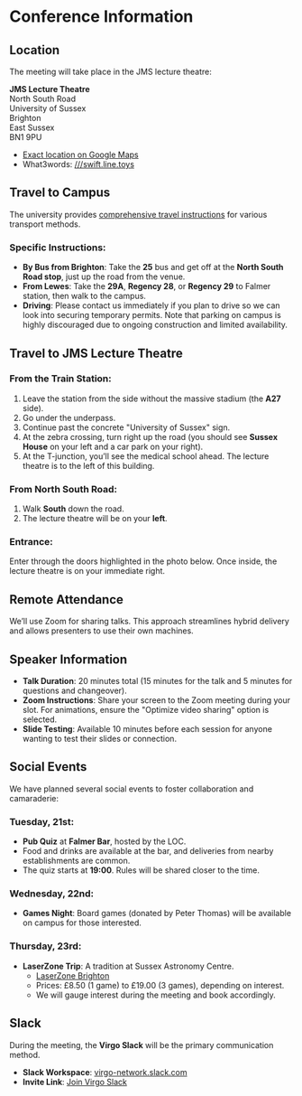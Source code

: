 # Conference Information

## Location

The meeting will take place in the JMS lecture theatre:

**JMS Lecture Theatre**  
North South Road  
University of Sussex  
Brighton  
East Sussex  
BN1 9PU

- [Exact location on Google Maps](https://maps.app.goo.gl/diqi6afjvupVqF5o8)
- What3words: [///swift.line.toys](https://w3w.co/swift.line.toys)

## Travel to Campus

The university provides [comprehensive travel instructions](https://www.sussex.ac.uk/about/directions) for various transport methods.

### Specific Instructions:

- **By Bus from Brighton**: Take the **25** bus and get off at the **North South Road stop**, just up the road from the venue.
- **From Lewes**: Take the **29A**, **Regency 28**, or **Regency 29** to Falmer station, then walk to the campus.
- **Driving**: Please contact us immediately if you plan to drive so we can look into securing temporary permits. Note that parking on campus is highly discouraged due to ongoing construction and limited availability.

## Travel to JMS Lecture Theatre

### From the Train Station:

1. Leave the station from the side without the massive stadium (the **A27** side).
2. Go under the underpass.
3. Continue past the concrete "University of Sussex" sign.
4. At the zebra crossing, turn right up the road (you should see **Sussex House** on your left and a car park on your right).
5. At the T-junction, you’ll see the medical school ahead. The lecture theatre is to the left of this building.

### From North South Road:

1. Walk **South** down the road.
2. The lecture theatre will be on your **left**.

### Entrance:

Enter through the doors highlighted in the photo below. Once inside, the lecture theatre is on your immediate right.

## Remote Attendance

We’ll use Zoom for sharing talks. This approach streamlines hybrid delivery and allows presenters to use their own machines.

## Speaker Information

- **Talk Duration**: 20 minutes total (15 minutes for the talk and 5 minutes for questions and changeover).
- **Zoom Instructions**: Share your screen to the Zoom meeting during your slot. For animations, ensure the "Optimize video sharing" option is selected.
- **Slide Testing**: Available 10 minutes before each session for anyone wanting to test their slides or connection.

## Social Events

We have planned several social events to foster collaboration and camaraderie:

### Tuesday, 21st:

- **Pub Quiz** at **Falmer Bar**, hosted by the LOC.
- Food and drinks are available at the bar, and deliveries from nearby establishments are common.
- The quiz starts at **19:00**. Rules will be shared closer to the time.

### Wednesday, 22nd:

- **Games Night**: Board games (donated by Peter Thomas) will be available on campus for those interested.

### Thursday, 23rd:

- **LaserZone Trip**: A tradition at Sussex Astronomy Centre.
  - [LaserZone Brighton](https://www.laserzone.co.uk/brighton/)
  - Prices: £8.50 (1 game) to £19.00 (3 games), depending on interest.
  - We will gauge interest during the meeting and book accordingly.

## Slack

During the meeting, the **Virgo Slack** will be the primary communication method.

- **Slack Workspace**: [virgo-network.slack.com](https://virgo-network.slack.com)
- **Invite Link**: [Join Virgo Slack](https://join.slack.com/t/virgo-network/shared_invite/zt-2vr4utc5v-rYKN5hRItGd8HiDW~XSvAQ)
